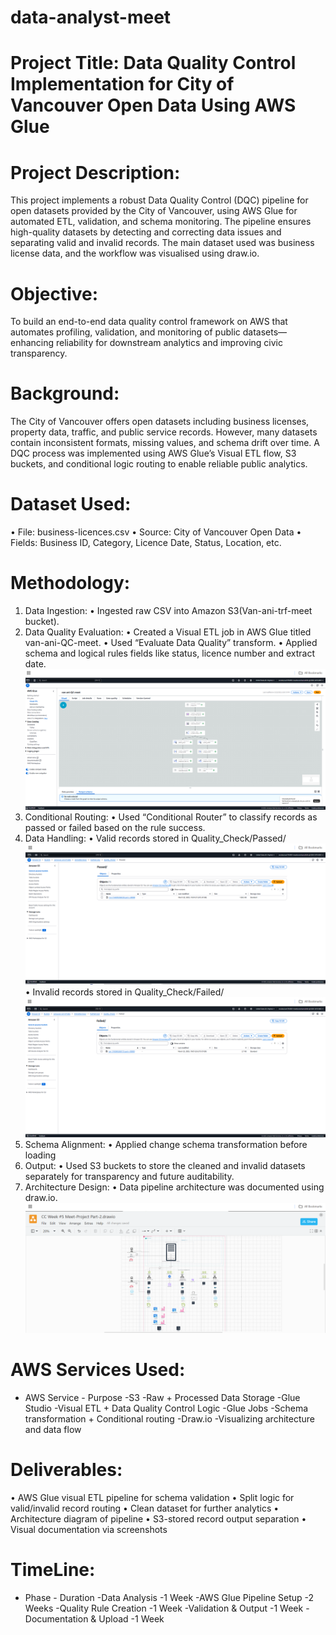 # data-analyst-meet
# Project Title: Data Quality Control Implementation for City of Vancouver Open Data Using AWS Glue
# Project Description:
This project implements a robust Data Quality Control (DQC) pipeline for open datasets provided by the City of Vancouver, using AWS Glue for automated ETL, validation, and schema monitoring. The pipeline ensures high-quality datasets by detecting and correcting data issues and separating valid and invalid records. The main dataset used was business license data, and the workflow was visualised using draw.io.
# Objective:
To build an end-to-end data quality control framework on AWS that automates profiling, validation, and monitoring of public datasets—enhancing reliability for downstream analytics and improving civic transparency.
# Background:
The City of Vancouver offers open datasets including business licenses, property data, traffic, and public service records. However, many datasets contain inconsistent formats, missing values, and schema drift over time. A DQC process was implemented using AWS Glue’s Visual ETL flow, S3 buckets, and conditional logic routing to enable reliable public analytics.
# Dataset Used:
  •	File: business-licences.csv
  •	Source: City of Vancouver Open Data
  •	Fields: Business ID, Category, Licence Date, Status, Location, etc.
# Methodology:
1.	Data Ingestion: 
  •	Ingested raw CSV into Amazon S3(Van-ani-trf-meet bucket).
2.	Data Quality Evaluation: 
  •	Created a Visual ETL job in AWS Glue titled van-ani-QC-meet.
  •	Used “Evaluate Data Quality” transform.
  •	Applied schema and logical rules fields like status, licence number and extract date.
![AWS Analysis Pipeline](https://github.com/Meet1234-cmd/data-analyst-meet/blob/main/prj2S12.png?raw=true)
3.	Conditional Routing:
  •	Used “Conditional Router” to classify records as passed or failed based on the rule success.
4.	Data Handling:
  •	Valid records stored in Quality_Check/Passed/
![AWS S3 folder displaying vaild Records](https://github.com/Meet1234-cmd/data-analyst-meet/blob/main/prj2S13.png?raw=true)
  •	Invalid records stored in Quality_Check/Failed/
![AWS S3 folder displaying Invaild Records](https://github.com/Meet1234-cmd/data-analyst-meet/blob/main/prj2S14.png?raw=true)
6.	Schema Alignment:
  •	Applied change schema transformation before loading
7.	Output:
  •	Used S3 buckets to store the cleaned and invalid datasets separately for transparency and future auditability.
8.	Architecture Design:
  •	Data pipeline architecture was documented using draw.io.
 ![AWS Data Quality Pipeline Architecture](https://github.com/Meet1234-cmd/data-analyst-meet/blob/main/prj2S19.png?raw=true)
# AWS Services Used:
- AWS Service    - Purpose
  -S3	             -Raw + Processed Data Storage
  -Glue Studio	   -Visual ETL + Data Quality Control Logic
  -Glue Jobs 	     -Schema transformation + Conditional routing
  -Draw.io	       -Visualizing architecture and data flow
# Deliverables:
  •	AWS Glue visual ETL pipeline for schema validation
  •	Split logic for valid/invalid record routing
  •	Clean dataset for further analytics
  •	Architecture diagram of pipeline
  •	S3-stored record output separation
  •	Visual documentation via screenshots
# TimeLine:
- Phase	                    - Duration
-Data Analysis	              -1 Week
-AWS Glue Pipeline Setup	    -2 Weeks
-Quality Rule Creation	      -1 Week
-Validation & Output	        -1 Week
-Documentation & Upload	      -1 Week




